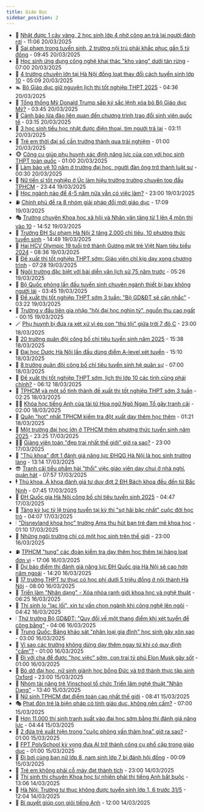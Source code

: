 ```yaml
---
title: Giáo Dục
sidebar_position: 2
---
```


<!-- dantri-giao-duc:START -->
- 🤡 [Nhặt được 1 cây vàng, 2 học sinh lớp 4 nhờ công an trả lại người đánh rơi](https://dantri.com.vn/giao-duc/nhat-duoc-1-cay-vang-2-hoc-sinh-lop-4-nho-cong-an-tra-lai-nguoi-danh-roi-20250320172313032.htm) - 11:06 20/03/2025
- 🗽 [Sai phạm trong tuyển sinh, 2 trường nội trú phải khắc phục gần 5 tỷ đồng](https://dantri.com.vn/giao-duc/sai-pham-trong-tuyen-sinh-2-truong-noi-tru-phai-khac-phuc-gan-5-ty-dong-20250320164014790.htm) - 09:45 20/03/2025
- 🚦 [Học sinh ứng dụng công nghệ khai thác &quot;kho vàng&quot; dưới tán rừng](https://dantri.com.vn/giao-duc/hoc-sinh-ung-dung-cong-nghe-khai-thac-kho-vang-duoi-tan-rung-20250320080413977.htm) - 07:00 20/03/2025
- 🌋 [4 trường chuyên lớn tại Hà Nội đồng loạt thay đổi cách tuyển sinh lớp 10](https://dantri.com.vn/giao-duc/4-truong-chuyen-lon-tai-ha-noi-dong-loat-thay-doi-cach-tuyen-sinh-lop-10-20250320120428690.htm) - 05:09 20/03/2025
- 🏊 [Bộ Giáo dục giữ nguyên lịch thi tốt nghiệp THPT 2025](https://dantri.com.vn/giao-duc/bo-giao-duc-giu-nguyen-lich-thi-tot-nghiep-thpt-2025-20250320113100486.htm) - 04:36 20/03/2025
- 🎃 [Tổng thống Mỹ Donald Trump sắp ký sắc lệnh xóa bỏ Bộ Giáo dục Mỹ?](https://dantri.com.vn/giao-duc/tong-thong-my-donald-trump-sap-ky-sac-lenh-xoa-bo-bo-giao-duc-my-20250320105815892.htm) - 03:45 20/03/2025
- 💄 [Cảnh báo lừa đảo liên quan đến chương trình trao đổi sinh viên quốc tế](https://dantri.com.vn/giao-duc/canh-bao-lua-dao-lien-quan-den-chuong-trinh-trao-doi-sinh-vien-quoc-te-20250319195910211.htm) - 03:15 20/03/2025
- 🦅 [3 học sinh tiểu học nhặt được điện thoại, tìm người trả lại](https://dantri.com.vn/giao-duc/3-hoc-sinh-tieu-hoc-nhat-duoc-dien-thoai-tim-nguoi-tra-lai-20250320055652261.htm) - 03:11 20/03/2025
- 🚦 [Trẻ em thời đại số cần trưởng thành qua trải nghiệm](https://dantri.com.vn/giao-duc/tre-em-thoi-dai-so-can-truong-thanh-qua-trai-nghiem-20250319230823588.htm) - 01:00 20/03/2025
- 🐵 [Công cụ giúp phụ huynh xác định năng lực của con với học sinh THPT toàn quốc](https://dantri.com.vn/giao-duc/cong-cu-giup-phu-huynh-xac-dinh-nang-luc-cua-con-voi-hoc-sinh-thpt-toan-quoc-20250319181119197.htm) - 01:00 20/03/2025
- 🐘 [Làm bảo vệ 10 năm ở trường đại học, người đàn ông trở thành luật sư](https://dantri.com.vn/giao-duc/lam-bao-ve-10-nam-o-truong-dai-hoc-nguoi-dan-ong-tro-thanh-luat-su-20250319095138233.htm) - 00:30 20/03/2025
- 🦏 [Nữ tiến sĩ tốt nghiệp ở Úc làm hiệu trưởng trường chuyên top đầu TPHCM](https://dantri.com.vn/giao-duc/nu-tien-si-tot-nghiep-o-uc-lam-hieu-truong-truong-chuyen-top-dau-tphcm-20250319224614347.htm) - 23:44 19/03/2025
- 💼 [Học ngành nào để 4-5 năm nữa vẫn có việc làm?](https://dantri.com.vn/giao-duc/hoc-nganh-nao-de-4-5-nam-nua-van-co-viec-lam-20250319213313023.htm) - 23:00 19/03/2025
- ⛽️ [Chính phủ đề ra 8 nhóm giải pháp đổi mới giáo dục](https://dantri.com.vn/giao-duc/chinh-phu-de-ra-8-nhom-giai-phap-doi-moi-giao-duc-20250319210326467.htm) - 17:09 19/03/2025
- 🎭 [Trường chuyên Khoa học xã hội và Nhân văn tăng từ 1 lên 4 môn thi vào 10](https://dantri.com.vn/giao-duc/truong-chuyen-khoa-hoc-xa-hoi-va-nhan-van-tang-tu-1-len-4-mon-thi-vao-10-20250319215019432.htm) - 14:52 19/03/2025
- 🎃 [Trường ĐH Sư phạm Hà Nội 2 tăng 2.000 chỉ tiêu, 10 phương thức tuyển sinh](https://dantri.com.vn/giao-duc/truong-dh-su-pham-ha-noi-2-tang-2000-chi-tieu-10-phuong-thuc-tuyen-sinh-20250319213944242.htm) - 14:49 19/03/2025
- 🚀 [Hai HCV Olympic 19 tuổi trở thành Gương mặt trẻ Việt Nam tiêu biểu 2024](https://dantri.com.vn/giao-duc/hai-hcv-olympic-19-tuoi-tro-thanh-guong-mat-tre-viet-nam-tieu-bieu-2024-20250319151237310.htm) - 08:36 19/03/2025
- 👀 [Đề xuất thi tốt nghiệp THPT sớm: Giáo viên chỉ kịp dạy xong chương trình](https://dantri.com.vn/giao-duc/de-xuat-thi-tot-nghiep-thpt-som-giao-vien-chi-kip-day-xong-chuong-trinh-20250319135500091.htm) - 07:28 19/03/2025
- 🌝 [Ngôi trường đặc biệt với bài diễn văn lịch sử 75 năm trước](https://dantri.com.vn/giao-duc/ngoi-truong-dac-biet-voi-bai-dien-van-lich-su-75-nam-truoc-20250319102623625.htm) - 05:26 19/03/2025
- 🤗 [Bộ Quốc phòng lần đầu tuyển sinh chuyên ngành thiết bị bay không người lái](https://dantri.com.vn/giao-duc/bo-quoc-phong-lan-dau-tuyen-sinh-chuyen-nganh-thiet-bi-bay-khong-nguoi-lai-20250319104323804.htm) - 03:45 19/03/2025
- 🦄 [Đề xuất thi tốt nghiệp THPT sớm 3 tuần: &quot;Bộ GD&amp;ĐT sẽ cân nhắc&quot;](https://dantri.com.vn/giao-duc/de-xuat-thi-tot-nghiep-thpt-som-3-tuan-bo-gddt-se-can-nhac-20250319101542456.htm) - 03:22 19/03/2025
- 🦍 [Trường y đầu tiên gia nhập &quot;hội đại học nghìn tỷ&quot;, nguồn thu cao ngất](https://dantri.com.vn/giao-duc/truong-y-dau-tien-gia-nhap-hoi-dai-hoc-nghin-ty-nguon-thu-cao-ngat-20250319045110986.htm) - 00:15 19/03/2025
- 🪄 [Phụ huynh bị đưa ra xét xử vì ép con &quot;thú tội&quot; giữa trời 7 độ C](https://dantri.com.vn/giao-duc/phu-huynh-bi-dua-ra-xet-xu-vi-ep-con-thu-toi-giua-troi-7-do-c-20250318124813740.htm) - 23:00 18/03/2025
- 🦆 [20 trường quân đội công bố chỉ tiêu tuyển sinh năm 2025](https://dantri.com.vn/giao-duc/20-truong-quan-doi-cong-bo-chi-tieu-tuyen-sinh-nam-2025-20250318223320745.htm) - 15:38 18/03/2025
- 🚀 [Đại học Dược Hà Nội lần đầu dùng điểm A-level xét tuyển](https://dantri.com.vn/giao-duc/dai-hoc-duoc-ha-noi-lan-dau-dung-diem-a-level-xet-tuyen-20250318220552112.htm) - 15:10 18/03/2025
- 🦒 [8 trường quân đội công bố chỉ tiêu tuyển sinh hệ quân sự](https://dantri.com.vn/giao-duc/8-truong-quan-doi-cong-bo-chi-tieu-tuyen-sinh-he-quan-su-20250318134702080.htm) - 07:00 18/03/2025
- 🤡 [Đề xuất thi tốt nghiệp THPT sớm, lịch thi lớp 10 các tỉnh cũng phải chỉnh?](https://dantri.com.vn/giao-duc/de-xuat-thi-tot-nghiep-thpt-som-lich-thi-lop-10-cac-tinh-cung-phai-chinh-20250318100940769.htm) - 06:12 18/03/2025
- 🤔 [TPHCM và một số tỉnh thành đề xuất thi tốt nghiệp THPT sớm 3 tuần](https://dantri.com.vn/giao-duc/tphcm-va-mot-so-tinh-thanh-de-xuat-thi-tot-nghiep-thpt-som-3-tuan-20250318085324071.htm) - 02:25 18/03/2025
- 🧑‍💻 [Khóa học tiếng Anh của tài tử Hoa ngữ Ngô Ngạn Tổ gây tranh cãi](https://dantri.com.vn/giao-duc/khoa-hoc-tieng-anh-cua-tai-tu-hoa-ngu-ngo-ngan-to-gay-tranh-cai-20250317112008974.htm) - 02:00 18/03/2025
- 🤡 [Quận &quot;hot&quot; nhất TPHCM kiểm tra đột xuất dạy thêm học thêm](https://dantri.com.vn/giao-duc/quan-hot-nhat-tphcm-kiem-tra-dot-xuat-day-them-hoc-them-20250318081548250.htm) - 01:21 18/03/2025
- 🧠 [Một trường đại học lớn ở TPHCM thêm phương thức tuyển sinh năm 2025](https://dantri.com.vn/giao-duc/mot-truong-dai-hoc-lon-o-tphcm-them-phuong-thuc-tuyen-sinh-nam-2025-20250317223833539.htm) - 23:25 17/03/2025
- 🧑‍💻 [Giảng viên toán &quot;đẹp trai nhất thế giới&quot; giờ ra sao?](https://dantri.com.vn/giao-duc/giang-vien-toan-dep-trai-nhat-the-gioi-gio-ra-sao-20250316223405114.htm) - 23:00 17/03/2025
- 🧠 [&quot;Thủ khoa&quot; đợt 1 đánh giá năng lực ĐHQG Hà Nội là học sinh trường làng](https://dantri.com.vn/giao-duc/thu-khoa-dot-1-danh-gia-nang-luc-dhqg-ha-noi-la-hoc-sinh-truong-lang-20250317200859197.htm) - 13:14 17/03/2025
- 😎 [Tranh cãi tiểu phẩm hài &quot;thổi&quot; việc giáo viên dạy chui ở nhà nghỉ, quán hát](https://dantri.com.vn/giao-duc/tranh-cai-tieu-pham-hai-thoi-viec-giao-vien-day-chui-o-nha-nghi-quan-hat-20250317143532472.htm) - 07:57 17/03/2025
- 🕴 [Thủ khoa, Á khoa đánh giá tư duy đợt 2 ĐH Bách khoa đều đến từ Bắc Ninh](https://dantri.com.vn/giao-duc/thu-khoa-a-khoa-danh-gia-tu-duy-dot-2-dh-bach-khoa-deu-den-tu-bac-ninh-20250317143329327.htm) - 07:45 17/03/2025
- 🧠 [ĐH Quốc gia Hà Nội công bố chỉ tiêu tuyển sinh 2025](https://dantri.com.vn/giao-duc/dh-quoc-gia-ha-noi-cong-bo-chi-tieu-tuyen-sinh-2025-20250317114444333.htm) - 04:47 17/03/2025
- 🚀 [Tăng kỷ lục tỷ lệ trúng tuyển tại kỳ thi &quot;sợ hãi bậc nhất&quot; cuộc đời học trò](https://dantri.com.vn/giao-duc/tang-ky-luc-ty-le-trung-tuyen-tai-ky-thi-so-hai-bac-nhat-cuoc-doi-hoc-tro-20250317102534883.htm) - 04:07 17/03/2025
- 🕯 [&quot;Disneyland khoa học&quot; trường Ams thu hút bạn trẻ đam mê khoa học](https://dantri.com.vn/giao-duc/disneyland-khoa-hoc-truong-ams-thu-hut-ban-tre-dam-me-khoa-hoc-20250317081002900.htm) - 01:10 17/03/2025
- 🧰 [Những ngôi trường chỉ có một học sinh trên thế giới](https://dantri.com.vn/giao-duc/nhung-ngoi-truong-chi-co-mot-hoc-sinh-tren-the-gioi-20250316151456882.htm) - 23:00 16/03/2025
- ⛽️ [TPHCM &quot;tung&quot; các đoàn kiểm tra dạy thêm học thêm tại hàng loạt đơn vị](https://dantri.com.vn/giao-duc/tphcm-tung-cac-doan-kiem-tra-day-them-hoc-them-tai-hang-loat-don-vi-20250316181538509.htm) - 17:06 16/03/2025
- 🤖 [Dự báo điểm thi đánh giá năng lực ĐH Quốc gia Hà Nội  sẽ cao hơn năm ngoái](https://dantri.com.vn/giao-duc/du-bao-diem-thi-danh-gia-nang-luc-dh-quoc-gia-ha-noi-se-cao-hon-nam-ngoai-20250316211056360.htm) - 14:20 16/03/2025
- 🦍 [17 trường THPT tư thục có học phí dưới 5 triệu đồng ở nội thành Hà Nội](https://dantri.com.vn/giao-duc/17-truong-thpt-tu-thuc-co-hoc-phi-duoi-5-trieu-dong-o-noi-thanh-ha-noi-20250316011012796.htm) - 08:00 16/03/2025
- 🐘 [Triển lãm &quot;Nhân dạng&quot; - Xóa nhòa ranh giới khoa học và nghệ thuật](https://dantri.com.vn/giao-duc/trien-lam-nhan-dang-xoa-nhoa-ranh-gioi-khoa-hoc-va-nghe-thuat-20250316122915097.htm) - 06:25 16/03/2025
- 🌊 [Thí sinh lo &quot;lạc lối&quot;, xin tư vấn chọn ngành khi công nghệ lên ngôi](https://dantri.com.vn/giao-duc/thi-sinh-lo-lac-loi-xin-tu-van-chon-nganh-khi-cong-nghe-len-ngoi-20250316113250694.htm) - 04:42 16/03/2025
- 🕯 [Thứ trưởng Bộ GD&amp;ĐT: &quot;Quy đổi về một thang điểm khi xét tuyển để công bằng&quot;](https://dantri.com.vn/giao-duc/thu-truong-bo-gddt-quy-doi-ve-mot-thang-diem-khi-xet-tuyen-de-cong-bang-20250316092608760.htm) - 04:06 16/03/2025
- 🐎 [Trung Quốc: Bảng khảo sát &quot;phân loại gia đình&quot; học sinh gây xôn xao](https://dantri.com.vn/giao-duc/trung-quoc-bang-khao-sat-phan-loai-gia-dinh-hoc-sinh-gay-xon-xao-20250316100249174.htm) - 03:00 16/03/2025
- 🐻 [Vì sao các trường không dừng dạy thêm ngay từ khi có quy định &quot;cấm&quot;?](https://dantri.com.vn/giao-duc/vi-sao-cac-truong-khong-dung-day-them-ngay-tu-khi-co-quy-dinh-cam-20250315233117356.htm) - 01:00 16/03/2025
- 🐎 [Đi với cha để được &quot;học việc&quot; sớm, con trai tỷ phú Elon Musk gây sốt](https://dantri.com.vn/giao-duc/di-voi-cha-de-duoc-hoc-viec-som-con-trai-ty-phu-elon-musk-gay-sot-20250315152130109.htm) - 01:00 16/03/2025
- 🫣 [Bỏ dở đại học, nữ sinh giành học bổng Đức và trở thành thực tập sinh Oxford](https://dantri.com.vn/giao-duc/bo-do-dai-hoc-nu-sinh-gianh-hoc-bong-duc-va-tro-thanh-thuc-tap-sinh-oxford-20250314111615815.htm) - 23:00 15/03/2025
- 🤭 [Nhóm tài năng trẻ Vinschool tổ chức Triển lãm nghệ thuật &quot;Nhân Dạng&quot;](https://dantri.com.vn/giao-duc/nhom-tai-nang-tre-vinschool-to-chuc-trien-lam-nghe-thuat-nhan-dang-20250315202540236.htm) - 13:40 15/03/2025
- 🥳 [Nữ sinh TPHCM đạt điểm toán cao nhất thế giới](https://dantri.com.vn/giao-duc/nu-sinh-tphcm-dat-diem-toan-cao-nhat-the-gioi-20250315152540285.htm) - 08:41 15/03/2025
- 🎭 [Phạt đòn trẻ là biện pháp có tính giáo dục, không nên cấm?](https://dantri.com.vn/giao-duc/phat-don-tre-la-bien-phap-co-tinh-giao-duc-khong-nen-cam-20250315082156697.htm) - 07:00 15/03/2025
- 🥸 [Hơn 11.000 thí sinh tranh suất vào đại học sớm bằng thi đánh giá năng lực](https://dantri.com.vn/giao-duc/hon-11000-thi-sinh-tranh-suat-vao-dai-hoc-som-bang-thi-danh-gia-nang-luc-20250315104049541.htm) - 04:44 15/03/2025
- 🦣 [2 đứa trẻ xuất hiện trong &quot;cuộc phỏng vấn thảm họa&quot; giờ ra sao?](https://dantri.com.vn/giao-duc/2-dua-tre-xuat-hien-trong-cuoc-phong-van-tham-hoa-gio-ra-sao-20250314091621739.htm) - 01:00 15/03/2025
- 🤔 [FPT PolySchool kỳ vọng đưa AI trở thành công cụ phổ cập trong giáo dục](https://dantri.com.vn/giao-duc/fpt-polyschool-ky-vong-dua-ai-tro-thanh-cong-cu-pho-cap-trong-giao-duc-20250314135539589.htm) - 01:00 15/03/2025
- 🦣 [Đi bơi cùng bạn nữ lớp 8, nam sinh lớp 7 bị đánh hội đồng](https://dantri.com.vn/giao-duc/di-boi-cung-ban-nu-lop-8-nam-sinh-lop-7-bi-danh-hoi-dong-20250314222111342.htm) - 00:09 15/03/2025
- 🐲 [Trẻ em không phải cỗ máy đạt thành tích](https://dantri.com.vn/giao-duc/tre-em-khong-phai-co-may-dat-thanh-tich-20250314105932953.htm) - 23:00 14/03/2025
- 🔭 [Thí sinh thi chuyên Khoa học tự nhiên phải thi tiếng Anh bắt buộc](https://dantri.com.vn/giao-duc/thi-sinh-thi-chuyen-khoa-hoc-tu-nhien-phai-thi-tieng-anh-bat-buoc-20250314195823218.htm) - 13:06 14/03/2025
- 🥷 [Hà Nội: Trường tư thục không được tuyển sinh lớp 1, 6 trước 31/5](https://dantri.com.vn/giao-duc/ha-noi-truong-tu-thuc-khong-duoc-tuyen-sinh-lop-1-6-truoc-315-20250314182758606.htm) - 12:04 14/03/2025
- 🎊 [Bí quyết giúp con giỏi tiếng Anh](https://dantri.com.vn/giao-duc/bi-quyet-giup-con-gioi-tieng-anh-20250314162050005.htm) - 12:00 14/03/2025<!-- dantri-giao-duc:END -->

